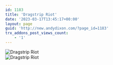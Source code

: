 ```yaml
---
id: 1183
title: 'Dragstrip Riot'
date: '2023-03-17T13:45:17+00:00'
layout: page
guid: 'http://new.andydixon.com/?page_id=1183'
trx_addons_post_views_count:
    - '1'
---
```


![Dragstrip Riot](https://i0.wp.com/assets.g8x2.ldn.idrivee2-23.com/posters/Dragstrip%20Riot%2001.jpg?w=1200&ssl=1 "Dragstrip Riot")  
![Dragstrip Riot](https://i0.wp.com/assets.g8x2.ldn.idrivee2-23.com/posters/Dragstrip%20Riot%2002.jpg?w=1200&ssl=1 "Dragstrip Riot")